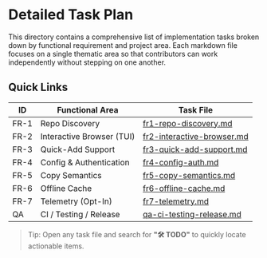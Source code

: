 # Detailed Task Plan

This directory contains a comprehensive list of implementation tasks broken down by functional requirement and project area. Each markdown file focuses on a single thematic area so that contributors can work independently without stepping on one another.

## Quick Links

| ID | Functional Area | Task File |
|----|-----------------|-----------|
| FR-1 | Repo Discovery | [fr1-repo-discovery.md](fr1-repo-discovery.md) |
| FR-2 | Interactive Browser (TUI) | [fr2-interactive-browser.md](fr2-interactive-browser.md) |
| FR-3 | Quick-Add Support | [fr3-quick-add-support.md](fr3-quick-add-support.md) |
| FR-4 | Config & Authentication | [fr4-config-auth.md](fr4-config-auth.md) |
| FR-5 | Copy Semantics | [fr5-copy-semantics.md](fr5-copy-semantics.md) |
| FR-6 | Offline Cache | [fr6-offline-cache.md](fr6-offline-cache.md) |
| FR-7 | Telemetry (Opt-In) | [fr7-telemetry.md](fr7-telemetry.md) |
| QA | CI / Testing / Release | [qa-ci-testing-release.md](qa-ci-testing-release.md) |

> Tip: Open any task file and search for **"🛠 TODO"** to quickly locate actionable items. 